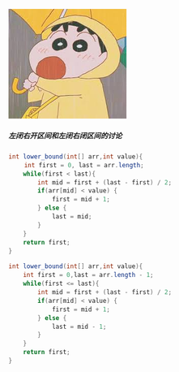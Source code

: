 ![avatar](https://github.com/fishfish327/CodeJune/blob/master/pictures/download.jpeg)
##### 左闭右开区间和左闭右闭区间的讨论
```java
int lower_bound(int[] arr,int value){
　　 int first = 0, last = arr.length;
    while(first < last){
        int mid = first + (last - first) / 2;
        if(arr[mid] < value) {
            first = mid + 1;
        } else {
            last = mid;
        }
    }
    return first;
}
```

```java
int lower_bound(int[] arr,int value){
    int first = 0,last = arr.length - 1;
    while(first <= last){
        int mid = first + (last - first) / 2;
        if(arr[mid] < value) {
            first = mid + 1;
        } else {
            last = mid - 1;
        }
    }
    return first;
}
```
